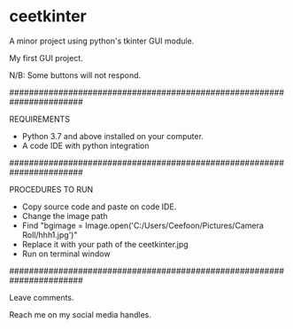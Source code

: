 # ceetkinter
A minor project using python's tkinter GUI module.

My first GUI project.

N/B: Some buttons will not respond.

#######################################################################

REQUIREMENTS
- Python 3.7 and above installed on your computer.
- A code IDE with python integration

#######################################################################

PROCEDURES TO RUN
- Copy source code and paste on code IDE.
- Change the image path 
- Find "bgimage = Image.open('C:/Users/Ceefoon/Pictures/Camera Roll/hhh1.jpg')"
- Replace it with your path of the ceetkinter.jpg
- Run on terminal window

#######################################################################

Leave comments.

Reach me on my social media handles.
